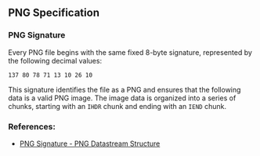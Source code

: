 ## PNG Specification

### PNG Signature

Every PNG file begins with the same fixed 8-byte signature, represented by the following decimal values:

`137 80 78 71 13 10 26 10`

This signature identifies the file as a PNG and ensures that the following data is a valid PNG image. The image data is organized into a series of chunks, starting with an `IHDR` chunk and ending with an `IEND` chunk.

### References:

* [PNG Signature - PNG Datastream Structure](https://www.w3.org/TR/2003/REC-PNG-20031110/#5PNG-file-signature)

